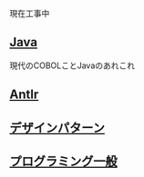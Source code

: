 
現在工事中

## [Java](#/programming.java.index)
現代のCOBOLことJavaのあれこれ

## [Antlr](#/programming.antlr.index)
## [デザインパターン](#/programming.designpattern.index)
## [プログラミング一般](#/programming.programming.index)
